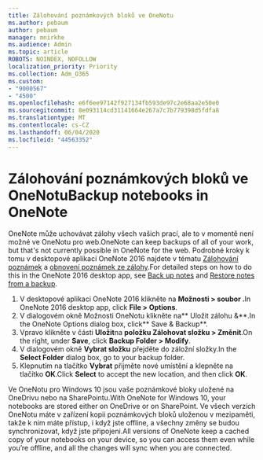 ```yaml
---
title: Zálohování poznámkových bloků ve OneNotu
ms.author: pebaum
author: pebaum
manager: mnirkhe
ms.audience: Admin
ms.topic: article
ROBOTS: NOINDEX, NOFOLLOW
localization_priority: Priority
ms.collection: Adm_O365
ms.custom:
- "9000567"
- "4500"
ms.openlocfilehash: e6f6ee97142f927134fb593de97c2e68aa2e50e0
ms.sourcegitcommit: 8e093114cd31141664e267a7c7b779398d5fdfa8
ms.translationtype: MT
ms.contentlocale: cs-CZ
ms.lasthandoff: 06/04/2020
ms.locfileid: "44563352"
---
```

# <a name="backup-notebooks-in-onenote"></a><span data-ttu-id="c1e88-102">Zálohování poznámkových bloků ve OneNotu</span><span class="sxs-lookup"><span data-stu-id="c1e88-102">Backup notebooks in OneNote</span></span>

<span data-ttu-id="c1e88-103">OneNote může uchovávat zálohy všech vašich prací, ale to v momentě není možné ve OneNotu pro web.</span><span class="sxs-lookup"><span data-stu-id="c1e88-103">OneNote can keep backups of all of your work, but that's not currently possible in OneNote for the web.</span></span> <span data-ttu-id="c1e88-104">Podrobné kroky k tomu v desktopové aplikaci OneNote 2016 najdete v tématu [Zálohování poznámek](https://support.office.com/article/back-up-notes-f58b34b0-611d-435e-87fa-7942a1767af4#id0eaabaaa=2016,_2013,_2010) a [obnovení poznámek ze zálohy](https://support.microsoft.com/office/5daf9cb0-6769-4998-a5de-f044fdd0d831).</span><span class="sxs-lookup"><span data-stu-id="c1e88-104">For detailed steps on how to do this in the OneNote 2016 desktop app, see [Back up notes](https://support.office.com/article/back-up-notes-f58b34b0-611d-435e-87fa-7942a1767af4#id0eaabaaa=2016,_2013,_2010) and [Restore notes from a backup](https://support.microsoft.com/office/5daf9cb0-6769-4998-a5de-f044fdd0d831).</span></span>

1. <span data-ttu-id="c1e88-105">V desktopové aplikaci OneNote 2016 klikněte na **Možnosti > soubor .**</span><span class="sxs-lookup"><span data-stu-id="c1e88-105">In OneNote 2016 desktop app, click **File > Options**.</span></span>
2. <span data-ttu-id="c1e88-106">V dialogovém okně Možnosti OneNotu klikněte na\*\* Uložit zálohu &\*\*.</span><span class="sxs-lookup"><span data-stu-id="c1e88-106">In the OneNote Options dialog box, click\*\* Save & Backup\*\*.</span></span>
3. <span data-ttu-id="c1e88-107">Vpravo klikněte v části **Uložit**na **položku Zálohovat složku > Změnit**.</span><span class="sxs-lookup"><span data-stu-id="c1e88-107">On the right, under **Save**, click **Backup Folder > Modify**.</span></span>
4. <span data-ttu-id="c1e88-108">V dialogovém okně **Vybrat složku** přejděte do záložní složky.</span><span class="sxs-lookup"><span data-stu-id="c1e88-108">In the **Select Folder** dialog box, go to your backup folder.</span></span>
5. <span data-ttu-id="c1e88-109">Klepnutím na tlačítko **Vybrat** přijměte nové umístění a klepněte na tlačítko **OK**.</span><span class="sxs-lookup"><span data-stu-id="c1e88-109">Click **Select** to accept the new location, and then click **OK**.</span></span>

<span data-ttu-id="c1e88-110">Ve OneNotu pro Windows 10 jsou vaše poznámkové bloky uložené na OneDrivu nebo na SharePointu.</span><span class="sxs-lookup"><span data-stu-id="c1e88-110">With OneNote for Windows 10, your notebooks are stored either on OneDrive or on SharePoint.</span></span> <span data-ttu-id="c1e88-111">Ve všech verzích OneNotu máte v zařízení kopii poznámkových bloků uloženou v mezipaměti, takže k nim máte přístup, i když jste offline, a všechny změny se budou synchronizovat, když jste připojeni.</span><span class="sxs-lookup"><span data-stu-id="c1e88-111">All versions of OneNote keep a cached copy of your notebooks on your device, so you can access them even while you’re offline, and all the changes will sync when you are connected.</span></span>
